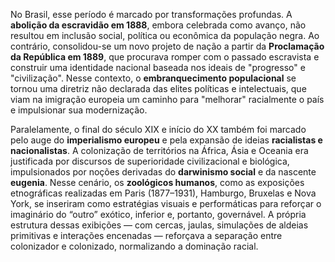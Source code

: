 No Brasil, esse período é marcado por transformações profundas. A **abolição da escravidão em 1888**, embora celebrada como avanço, não resultou em inclusão social, política ou econômica da população negra. Ao contrário, consolidou-se um novo projeto de nação a partir da **Proclamação da República em 1889**, que procurava romper com o passado escravista e construir uma identidade nacional baseada nos ideais de "progresso" e "civilização". Nesse contexto, o **embranquecimento populacional** se tornou uma diretriz não declarada das elites políticas e intelectuais, que viam na imigração europeia um caminho para "melhorar" racialmente o país e impulsionar sua modernização.

Paralelamente, o final do século XIX e início do XX também foi marcado pelo auge do **imperialismo europeu** e pela expansão de ideias **racialistas e nacionalistas**. A colonização de territórios na África, Ásia e Oceania era justificada por discursos de superioridade civilizacional e biológica, impulsionados por noções derivadas do **darwinismo social** e da nascente **eugenia**. Nesse cenário, os **zoológicos humanos**, como as exposições etnográficas realizadas em Paris (1877–1931), Hamburgo, Bruxelas e Nova York, se inseriram como estratégias visuais e performáticas para reforçar o imaginário do “outro” exótico, inferior e, portanto, governável. A própria estrutura dessas exibições — com cercas, jaulas, simulações de aldeias primitivas e interações encenadas — reforçava a separação entre colonizador e colonizado, normalizando a dominação racial.
